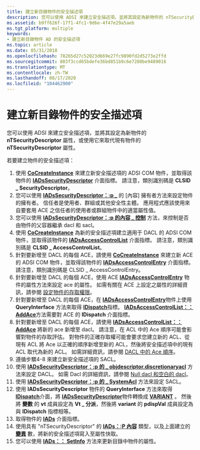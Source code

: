 ```yaml
---
title: 建立新目錄物件的安全描述項
description: 您可以使用 ADSI 來建立安全描述項，並將其設定為新物件的 nTSecurityDescriptor 屬性，或使用它來取代現有物件的 nTSecurityDescriptor 屬性。
ms.assetid: b9ff626f-17f1-4fc1-9d6e-4f47e29a5aeb
ms.tgt_platform: multiple
keywords:
- 建立新目錄物件 AD 的安全描述項
ms.topic: article
ms.date: 05/31/2018
ms.openlocfilehash: 78265d27c52023d669e27fc9890fd2d5273e2ffd
ms.sourcegitcommit: 803f3ccd65bdefe36bd851b9c6e7280be9489016
ms.translationtype: MT
ms.contentlocale: zh-TW
ms.lasthandoff: 08/17/2020
ms.locfileid: "104462900"
---
```

# <a name="creating-security-descriptors-for-new-directory-objects"></a>建立新目錄物件的安全描述項

您可以使用 ADSI 來建立安全描述項，並將其設定為新物件的 **nTSecurityDescriptor** 屬性，或使用它來取代現有物件的 **nTSecurityDescriptor** 屬性。

若要建立物件的安全描述項：

1.  使用 [**CoCreateInstance**](/windows/win32/api/combaseapi/nf-combaseapi-cocreateinstance) 來建立新安全描述項的 ADSI COM 物件，並取得該物件的 [**IADsSecurityDescriptor**](/windows/desktop/api/iads/nn-iads-iadssecuritydescriptor) 介面指標。 請注意，類別識別碼是 **CLSID \_ SecurityDescriptor**。
2.  您可以使用 [**IADsSecurityDescriptor：:p \_**](/windows/desktop/ADSI/iadssecuritydescriptor-property-methods) 的 [內容] 擁有者方法來設定物件的擁有者。 信任者是使用者、群組或其他安全性主體。 應用程式應該使用來自要套用 ACE 之信任者的使用者或群組物件中的適當屬性值。
3.  您可以使用 [**IADsSecurityDescriptor：:p 的內容 \_ 控制**](/windows/desktop/ADSI/iadssecuritydescriptor-property-methods) 方法，來控制是否由物件的父容器繼承 dacl 和 sacl。
4.  使用 [**CoCreateInstance**](/windows/win32/api/combaseapi/nf-combaseapi-cocreateinstance) 為新的安全描述項建立適用于 DACL 的 ADSI COM 物件，並取得該物件的 [**IADsAccessControlList**](/windows/desktop/api/iads/nn-iads-iadsaccesscontrollist) 介面指標。 請注意，類別識別碼是 **CLSID \_ AccessControlList**。
5.  針對要新增至 DACL 的每個 ACE，請使用 [**CoCreateInstance**](/windows/win32/api/combaseapi/nf-combaseapi-cocreateinstance) 來建立新 ACE 的 ADSI COM 物件，並取得該物件的 [**IADsAccessControlEntry**](/windows/desktop/api/iads/nn-iads-iadsaccesscontrolentry) 介面指標。 請注意，類別識別碼是 CLSID \_ AccessControlEntry。
6.  針對要新增至 DACL 的每個 ACE，使用 ACE [**IADsAccessControlEntry**](/windows/desktop/api/iads/nn-iads-iadsaccesscontrolentry) 物件的屬性方法來設定 ace 的屬性。 如需有關在 ACE 上設定之屬性的詳細資訊，請參閱 [設定物件的存取權限](setting-access-rights-on-an-object.md)。
7.  針對要新增至 DACL 的每個 ACE，在 [**IADsAccessControlEntry**](/windows/desktop/api/iads/nn-iads-iadsaccesscontrolentry)物件上使用 **QueryInterface** 方法來取得 [**IDispatch**](/windows/win32/api/oaidl/nn-oaidl-idispatch)指標。 [**IADsAccessControlList：： AddAce**](/windows/desktop/api/iads/nf-iads-iadsaccesscontrollist-addace)方法需要對 ACE 的 **IDispatch** 介面指標。
8.  針對要新增至 DACL 的每個 ACE，請使用 [**IADsAccessControlList：： AddAce**](/windows/desktop/api/iads/nf-iads-iadsaccesscontrollist-addace) 將新的 ace 新增至 dacl。 請注意，在 ACL 中的 Ace 順序可能會影響對物件的存取評估。 對物件的正確存取權可能會要求您建立新的 ACL、從現有 ACL 將 Ace 以正確的順序新增至新的 ACL，然後將安全描述項中的現有 ACL 取代為新的 ACL。 如需詳細資訊，請參閱 [DACL 中的 Ace 順序](/windows/desktop/SecAuthZ/order-of-aces-in-a-dacl)。
9.  遵循步驟4-8 來建立新安全描述項的 SACL。
10. 使用 [**IADsSecurityDescriptor：:p 的 \_ objdescriptor.discretionaryacl**](/windows/desktop/ADSI/iadssecuritydescriptor-property-methods) 方法來設定 DACL。 如需 Dacl 的詳細資訊，請參閱 [Null dacl 和空白的 dacl](null-dacls-and-empty-dacls.md)。
11. 使用 [**IADsSecurityDescriptor：:p 的 \_ SystemAcl**](/windows/desktop/ADSI/iadssecuritydescriptor-property-methods) 方法來設定 SACL。
12. 使用 **IADsSecurityDescriptor** 物件的 **QueryInterface** 方法來取得 [**IDispatch**](/windows/win32/api/oaidl/nn-oaidl-idispatch)介面，將 [**IADsSecurityDescriptor**](/windows/desktop/api/iads/nn-iads-iadssecuritydescriptor)物件轉換成 [**VARIANT**](/windows/win32/api/oaidl/ns-oaidl-variant) 。 然後將 **變數** 的 **vt** 成員設定為 **Vt \_ 分派**，然後將 **variant** 的 **pdispVal** 成員設定為與 **IDispatch** 指標相等。
13. 取得物件的 [**IADs**](/windows/desktop/api/iads/nn-iads-iads) 介面指標。
14. 使用具有 "nTSecurityDescriptor" 的 [**IADs：:P 內容**](/windows/desktop/api/iads/nf-iads-iads-put) 類型，以及上面建立的 [**變異**](/windows/win32/api/oaidl/ns-oaidl-variant) 數，將新的安全描述項寫入至屬性快取。
15. 您可以使用 [**IADs：： SetInfo**](/windows/desktop/api/iads/nf-iads-iads-setinfo) 方法來更新目錄中物件的屬性。

 

 
